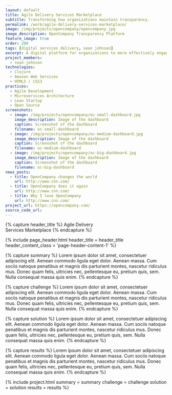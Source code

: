 ```yaml
---
layout: default
title: Agile Delivery Services Marketplace
subtitle: Transforming how organizations maintain transparency.  
permalink: /work/agile-delivery-services-marketplace/
image: /img/projects/opencompany/opencompany.jpg
image_description: OpenCompany Transparency Platform
feature_image: true
order: 200
tags: [digital services delivery, sean johnson]
excerpt: A digital platform for organizations to more effectively engage employees and other stakeholders through transparency.
project_members:
  - sean-johnson
technologies:
  - Clojure
  - Amazon Web Services
  - HTML5 / CSS3
practices:
  - Agile Development
  - Microservices Architecture
  - Lean Startup
  - Open Source
screenshots:
  - image: /img/projects/opencompany/oc-small-dashboard.jpg
    image_description: Image of the dashboard
    caption: Screenshot of the dashboard
    filename: oc-small-dashboard
  - image: /img/projects/opencompany/oc-medium-dashboard.jpg
    image_description: Image of the dashboard
    caption: Screenshot of the dashboard
    filename: oc-medium-dashboard
  - image: /img/projects/opencompany/oc-big-dashboard.jpg
    image_description: Image of the dashboard
    caption: Screenshot of the dashboard
    filename: oc-big-dashboard
news_posts:
  - title: OpenCompany changes the world
    url: http://www.cnn.com/
  - title: OpenCompany does it again
    url: http://www.cnn.com/
  - title: Why I love OpenCompany
    url: http://www.cnn.com/
project_url: https://opencompany.com/
source_code_url:
---
```


{% capture header_title %} Agile Delivery <br> Services Marketplace {% endcapture %}

{% include page_header.html
  header_title = header_title
  header_content_class = 'page-header-content-1'
%}

{% capture summary %}
  Lorem ipsum dolor sit amet, consectetuer adipiscing elit. Aenean commodo ligula eget dolor. Aenean massa. Cum sociis natoque penatibus et magnis dis parturient montes, nascetur ridiculus mus. Donec quam felis, ultricies nec, pellentesque eu, pretium quis, sem. Nulla consequat massa quis enim.
{% endcapture %}

{% capture challenge %}
  Lorem ipsum dolor sit amet, consectetuer adipiscing elit. Aenean commodo ligula eget dolor. Aenean massa. Cum sociis natoque penatibus et magnis dis parturient montes, nascetur ridiculus mus. Donec quam felis, ultricies nec, pellentesque eu, pretium quis, sem. Nulla consequat massa quis enim.
{% endcapture %}

{% capture solution %}
  Lorem ipsum dolor sit amet, consectetuer adipiscing elit. Aenean commodo ligula eget dolor. Aenean massa. Cum sociis natoque penatibus et magnis dis parturient montes, nascetur ridiculus mus. Donec quam felis, ultricies nec, pellentesque eu, pretium quis, sem. Nulla consequat massa quis enim.
{% endcapture %}

{% capture results %}
  Lorem ipsum dolor sit amet, consectetuer adipiscing elit. Aenean commodo ligula eget dolor. Aenean massa. Cum sociis natoque penatibus et magnis dis parturient montes, nascetur ridiculus mus. Donec quam felis, ultricies nec, pellentesque eu, pretium quis, sem. Nulla consequat massa quis enim.
{% endcapture %}

{% include project.html
  summary = summary
  challenge = challenge
  solution = solution
  results = results
%}
